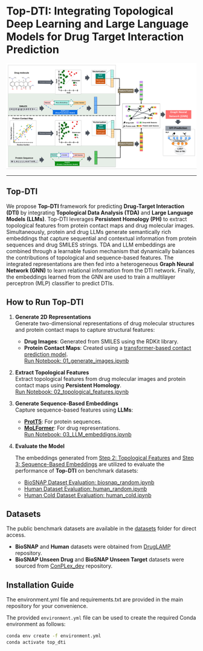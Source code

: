 # Top-DTI: Integrating Topological Deep Learning and Large Language Models for Drug Target Interaction Prediction

![Top-DTI Overview](images/pipeline.png)

---

## Top-DTI

We propose **Top-DTI** framework for predicting **Drug-Target Interaction (DTI)** by integrating  **Topological Data Analysis (TDA)** and **Large Language Models (LLMs)**. Top-DTI leverages **Persistent Homology (PH)** to extract topological features from protein contact maps and drug molecular images. Simultaneously, protein and drug LLMs generate semantically rich embeddings that capture sequential and contextual information from protein sequences and drug SMILES strings. TDA and LLM embeddings are combined through a learnable fusion mechanism that dynamically balances the contributions of topological and sequence-based features. The integrated representations are then fed into a heterogeneous **Graph Neural Network (GNN)** to learn relational information from the DTI network. Finally, the embeddings learned from the GNN are used to train a multilayer perceptron (MLP) classifier to predict DTIs.


## How to Run Top-DTI

1. **Generate 2D Representations**  
   Generate two-dimensional representations of drug molecular structures and protein contact maps to capture structural features:  
   - **Drug Images**: Generated from SMILES using the RDKit library.  
   - **Protein Contact Maps**: Created using a [transformer-based contact prediction model](https://github.com/facebookresearch/esm).  
   [Run Notebook: 01_generate_images.ipynb](Notebooks/01_generate_images.ipynb)

2. **Extract Topological Features**  
   Extract topological features from drug molecular images and protein contact maps using **Persistent Homology**.  
   [Run Notebook: 02_topological_features.ipynb](Notebooks/02_topological_features.ipynb)

3. **Generate Sequence-Based Embeddings**  
   Capture sequence-based features using **LLMs**:  
   - [**ProtT5**](https://github.com/agemagician/ProtTrans): For protein sequences.  
   - [**MoLFormer**](https://github.com/IBM/molformer): For drug representations.   
   [Run Notebook: 03_LLM_embeddigns.ipynb](Notebooks/03_LLM_embeddigns.ipynb)

4. **Evaluate the Model**  
   
    The embeddings generated from [Step 2: Topological Features](Notebooks/02_topological_features.ipynb) and [Step 3: Sequence-Based Embeddings](Notebooks/03_LLM_embeddigns.ipynb) are utilized to evaluate the performance of **Top-DTI** on benchmark datasets:

   - [BioSNAP Dataset Evaluation: biosnap_random.ipynb](Notebooks/biosnap_random.ipynb)  
   - [Human Dataset Evaluation: human_random.ipynb](Notebooks/human_random.ipynb)  
   - [Human Cold Dataset Evaluation: human_cold.ipynb](Notebooks/human_cold.ipynb)  

## Datasets

The public benchmark datasets are available in the [datasets](datasets) folder for direct access.  

- **BioSNAP** and **Human** datasets were obtained from [DrugLAMP](https://github.com/Lzcstan/DrugLAMP) repository.  
- **BioSNAP Unseen Drug** and **BioSNAP Unseen Target** datasets were sourced from [ConPLex_dev](https://github.com/samsledje/ConPLex_dev) repository.

## Installation Guide

The environment.yml file and requirements.txt are provided in the main repository for your convenience.

The provided `environment.yml` file can be used to create the required Conda environment as follows:
```bash
conda env create -f environment.yml
conda activate top_dti
